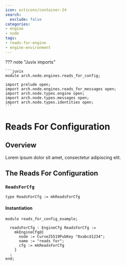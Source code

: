 ```yaml
---
icon: octicons/container-24
search:
  exclude: false
categories:
- engine
- node
tags:
- reads-for-engine
- engine-environment
---
```


??? note "Juvix imports"

    ```juvix
    module arch.node.engines.reads_for_config;

    import prelude open;
    import arch.node.engines.reads_for_messages open;
    import arch.node.types.engine open;
    import arch.node.types.messages open;
    import arch.node.types.identities open;
    ```

# Reads For Configuration

## Overview

Lorem ipsum dolor sit amet, consectetur adipiscing elit.

## The Reads For Configuration

### `ReadsForCfg`

<!-- --8<-- [start:ReadsForCfg] -->
```juvix
type ReadsForCfg := mkReadsForCfg
```
<!-- --8<-- [end:ReadsForCfg] -->

#### Instantiation

<!-- --8<-- [start:readsForCfg] -->
```juvix extract-module-statements
module reads_for_config_example;

  readsForCfg : EngineCfg ReadsForCfg :=
    mkEngineCfg@{
      node := Curve25519PubKey "0xabcd1234";
      name := "reads for";
      cfg := mkReadsForCfg
    }
  ;
end;
```
<!-- --8<-- [end:readsForCfg] -->
